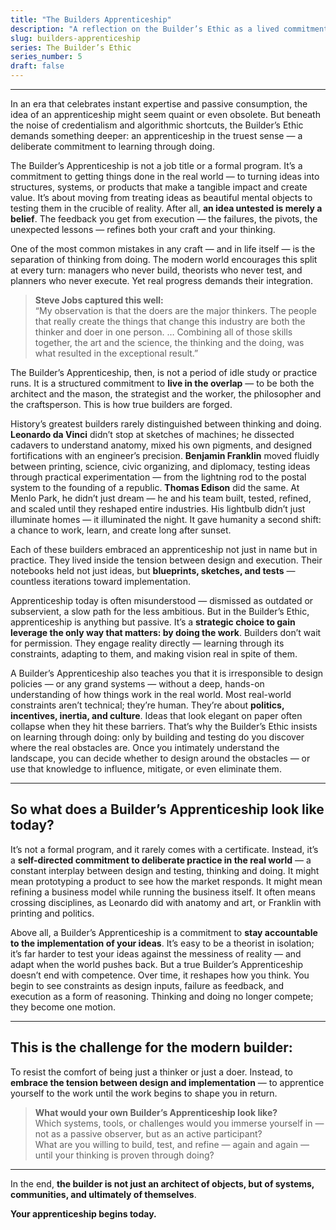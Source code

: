 ```yaml
---
title: "The Builders Apprenticeship"
description: "A reflection on the Builder’s Ethic as a lived commitment — not to theory, but to tested, real-world creation."
slug: builders-apprenticeship
series: The Builder’s Ethic
series_number: 5
draft: false
---
```

---
In an era that celebrates instant expertise and passive consumption, the idea of an apprenticeship might seem quaint or even obsolete. But beneath the noise of credentialism and algorithmic shortcuts, the Builder’s Ethic demands something deeper: an apprenticeship in the truest sense — a deliberate commitment to learning through doing. 

The Builder’s Apprenticeship is not a job title or a formal program. It’s a commitment to getting things done in the real world — to turning ideas into structures, systems, or products that make a tangible impact and create value. It’s about moving from treating ideas as beautiful mental objects to testing them in the crucible of reality. After all, **an idea untested is merely a belief**. The feedback you get from execution — the failures, the pivots, the unexpected lessons — refines both your craft and your thinking.

One of the most common mistakes in any craft — and in life itself — is the separation of thinking from doing. The modern world encourages this split at every turn: managers who never build, theorists who never test, and planners who never execute. Yet real progress demands their integration.

> **Steve Jobs captured this well:**  
> “My observation is that the doers are the major thinkers. The people that really create the things that change this industry are both the thinker and doer in one person. … Combining all of those skills together, the art and the science, the thinking and the doing, was what resulted in the exceptional result.”

The Builder’s Apprenticeship, then, is not a period of idle study or practice runs. It is a structured commitment to **live in the overlap** — to be both the architect and the mason, the strategist and the worker, the philosopher and the craftsperson. This is how true builders are forged.

History’s greatest builders rarely distinguished between thinking and doing. **Leonardo da Vinci** didn’t stop at sketches of machines; he dissected cadavers to understand anatomy, mixed his own pigments, and designed fortifications with an engineer’s precision. **Benjamin Franklin** moved fluidly between printing, science, civic organizing, and diplomacy, testing ideas through practical experimentation — from the lightning rod to the postal system to the founding of a republic. **Thomas Edison** did the same. At Menlo Park, he didn’t just dream — he and his team built, tested, refined, and scaled until they reshaped entire industries. His lightbulb didn’t just illuminate homes — it illuminated the night. It gave humanity a second shift: a chance to work, learn, and create long after sunset.

Each of these builders embraced an apprenticeship not just in name but in practice. They lived inside the tension between design and execution. Their notebooks held not just ideas, but **blueprints, sketches, and tests** — countless iterations toward implementation.

Apprenticeship today is often misunderstood — dismissed as outdated or subservient, a slow path for the less ambitious. But in the Builder’s Ethic, apprenticeship is anything but passive. It’s a **strategic choice to gain leverage the only way that matters: by doing the work**. Builders don’t wait for permission. They engage reality directly — learning through its constraints, adapting to them, and making vision real in spite of them.

A Builder’s Apprenticeship also teaches you that it is irresponsible to design policies — or any grand systems — without a deep, hands-on understanding of how things work in the real world. Most real-world constraints aren’t technical; they’re human. They’re about **politics, incentives, inertia, and culture**. Ideas that look elegant on paper often collapse when they hit these barriers. That’s why the Builder’s Ethic insists on learning through doing: only by building and testing do you discover where the real obstacles are. Once you intimately understand the landscape, you can decide whether to design around the obstacles — or use that knowledge to influence, mitigate, or even eliminate them.

---

## **So what does a Builder’s Apprenticeship look like today?**

It’s not a formal program, and it rarely comes with a certificate. Instead, it’s a **self-directed commitment to deliberate practice in the real world** — a constant interplay between design and testing, thinking and doing. It might mean prototyping a product to see how the market responds. It might mean refining a business model while running the business itself. It often means crossing disciplines, as Leonardo did with anatomy and art, or Franklin with printing and politics.

Above all, a Builder’s Apprenticeship is a commitment to **stay accountable to the implementation of your ideas**. It’s easy to be a theorist in isolation; it’s far harder to test your ideas against the messiness of reality — and adapt when the world pushes back. But a true Builder’s Apprenticeship doesn’t end with competence. Over time, it reshapes how you think. You begin to see constraints as design inputs, failure as feedback, and execution as a form of reasoning. Thinking and doing no longer compete; they become one motion.

---

## **This is the challenge for the modern builder:**

To resist the comfort of being just a thinker or just a doer. Instead, to **embrace the tension between design and implementation** — to apprentice yourself to the work until the work begins to shape you in return.

> **What would your own Builder’s Apprenticeship look like?**  
> Which systems, tools, or challenges would you immerse yourself in — not as a passive observer, but as an active participant?  
> What are you willing to build, test, and refine — again and again — until your thinking is proven through doing?

---

In the end, **the builder is not just an architect of objects, but of systems, communities, and ultimately of themselves**.

**Your apprenticeship begins today.**
